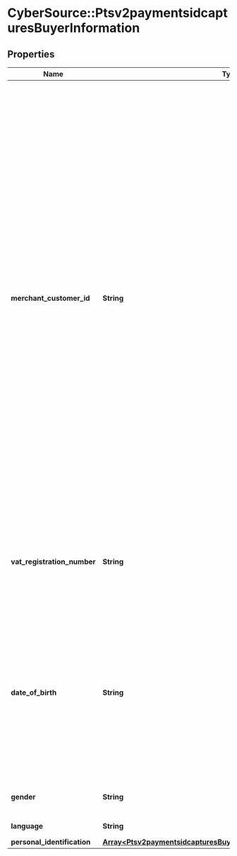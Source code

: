 # CyberSource::Ptsv2paymentsidcapturesBuyerInformation

## Properties
Name | Type | Description | Notes
------------ | ------------- | ------------- | -------------
**merchant_customer_id** | **String** | Your identifier for the customer.  When a subscription or customer profile is being created, the maximum length for this field for most processors is 30. Otherwise, the maximum length is 100.  #### Comercio Latino For recurring payments in Mexico, the value is the customer&#39;s contract number. Note Before you request the authorization, you must inform the issuer of the customer contract numbers that will be used for recurring transactions.  #### Worldpay VAP For a follow-on credit with Worldpay VAP, CyberSource checks the following locations, in the order given, for a customer account ID value and uses the first value it finds: 1. &#x60;customer_account_id&#x60; value in the follow-on credit request 2. Customer account ID value that was used for the capture that is being credited 3. Customer account ID value that was used for the original authorization If a customer account ID value cannot be found in any of these locations, then no value is used.  | [optional] 
**vat_registration_number** | **String** | Customer&#39;s government-assigned tax identification number.  #### Tax Calculation Optional for international and value added taxes only. Not applicable to U.S. and Canadian taxes.  | [optional] 
**date_of_birth** | **String** | Recipient&#39;s date of birth. **Format**: &#x60;YYYYMMDD&#x60;.  This field is a &#x60;pass-through&#x60;, which means that CyberSource ensures that the value is eight numeric characters but otherwise does not verify the value or modify it in any way before sending it to the processor. If the field is not required for the transaction, CyberSource does not forward it to the processor.  | [optional] 
**gender** | **String** | Customer&#39;s gender. Possible values are F (female), M (male),O (other). | [optional] 
**language** | **String** | language setting of the user | [optional] 
**personal_identification** | [**Array&lt;Ptsv2paymentsidcapturesBuyerInformationPersonalIdentification&gt;**](Ptsv2paymentsidcapturesBuyerInformationPersonalIdentification.md) |  | [optional] 


